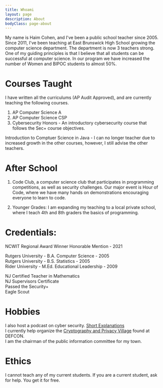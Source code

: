 ```yaml
---
title: Whoami
layout: page
description: About
bodyClass: page-about
---
```


My name is Haim Cohen, and I've been a public school teacher since 2005. Since 2011, I've been teaching at East Brunswick High School growing the computer science department. The department is now 3 teachers strong. One of my guiding principles is that I believe that all students can be successful at computer science. In our program we have increased the number of Women and BIPOC students to almost 50%.

# Courses Taught

I have written all the curriculums (AP Audit Approved), and are currently teaching the following courses.

1. AP Computer Science A
2. AP Computer Science CSP
3. Cybersecurity Honors - An introductory cybersecurity course that follows the Sec+ course objectives.

 Introduction to Comptuer Science in Java - I can no longer teacher due to increased growth in the other courses, however, I still advise the other teachers.



# After School

1. Code Club, a computer science club that participates in programming competitions, as well as security challenges. Our major event is Hour of Code, where we have many hands on demonstrations encouraging everyone to learn to code.

2. Younger Grades: I am expanding my teaching to a local private school, where I teach 4th and 8th graders the basics of programming.

# Credentials:

NCWIT Regional Award Winner Honorable Mention - 2021

Rutgers University - B.A. Computer Science - 2005 <br>
Rutgers University - B.S. Statistics - 2005  <br>
Rider University - M.Ed. Educational Leadership - 2009 <br>  

NJ Certified Teacher in Mathematics<br>
NJ Supervisors Certificate<br>
Passed the Security+ <br>
Eagle Scout

# Hobbies
I also host a podcast on cyber security. [Short Explanations](https://shortexplanations.com)<br>
I currently help organize the [Cryptography and Privacy Village](https://cryptovillage.org) found at DEFCON.<br>
I am the chairman of the public information committee for my town.

# Ethics
I cannot teach any of my current students. If you are a current student, ask for help. You get it for free.

